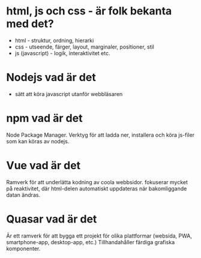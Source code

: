 # html, js och css - är folk bekanta med det?

- html - struktur, ordning, hierarki
- css - utseende, färger, layout, marginaler, positioner, stil
- js (javascript) - logik, interaktivitet etc.

# Nodejs vad är det

- sätt att köra javascript utanför webbläsaren

# npm vad är det

Node Package Manager.
Verktyg för att ladda ner, installera och köra js-filer som kan köras av nodejs.

# Vue vad är det

Ramverk för att underlätta kodning av coola webbsidor.
fokuserar mycket på reaktivitet, där html-delen automatiskt uppdateras när bakomliggande datan ändras.

# Quasar vad är det

Är ett ramverk för att bygga ett projekt för olika plattformar (websida, PWA, smartphone-app, desktop-app, etc.)
Tillhandahåller färdiga grafiska komponenter.
